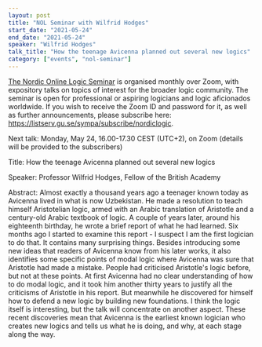 ```yaml
---
layout: post
title: "NOL Seminar with Wilfrid Hodges"
start_date: "2021-05-24"
end_date: "2021-05-24"
speaker: "Wilfrid Hodges"
talk_title: "How the teenage Avicenna planned out several new logics"
category: ["events", "nol-seminar"]
---
```

[The Nordic Online Logic Seminar](/the-NOL-seminar.html)
is organised monthly over Zoom, with expository talks on topics of interest for
the broader logic community. The seminar is open for professional or aspiring
logicians and logic aficionados worldwide. If you wish to receive the Zoom ID
and password for it, as well as further announcements, please subscribe here:
<https://listserv.gu.se/sympa/subscribe/nordiclogic>.

Next talk: Monday, May 24, 16.00-17.30 CEST (UTC+2), on Zoom (details will be
provided to the subscribers)

Title: How the teenage Avicenna planned out several new logics

Speaker: Professor Wilfrid Hodges, Fellow of the British Academy

Abstract: Almost exactly a thousand years ago a teenager known today as Avicenna
lived in what is now Uzbekistan. He made a resolution to teach himself
Aristotelian logic, armed with an Arabic translation of Aristotle and a
century-old Arabic textbook of logic. A couple of years later, around his
eighteenth birthday, he wrote a brief report of what he had learned. Six months
ago I started to examine this report - I suspect I am the first logician to do
that. It contains many surprising things. Besides introducing some new ideas
that readers of Avicenna know from his later works, it also identifies some
specific points of modal logic where Avicenna was sure that Aristotle had made a
mistake. People had criticised Aristotle's logic before, but not at these
points. At first Avicenna had no clear understanding of how to do modal logic,
and it took him another thirty years to justify all the criticisms of Aristotle
in his report. But meanwhile he discovered for himself how to defend a new logic
by building new foundations. I think the logic itself is interesting, but the
talk will concentrate on another aspect. These recent discoveries mean that
Avicenna is the earliest known logician who creates new logics and tells us what
he is doing, and why, at each stage along the way.

